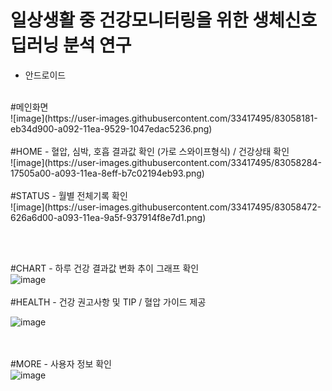 # 일상생활 중 건강모니터링을 위한 생체신호 딥러닝 분석 연구
- 안드로이드
<br/>
#메인화면<br/>
![image](https://user-images.githubusercontent.com/33417495/83058181-eb34d900-a092-11ea-9529-1047edac5236.png)
<br/><br/>
#HOME - 혈압, 심박, 호흡 결과값 확인 (가로 스와이프형식) / 건강상태 확인 <br/>
![image](https://user-images.githubusercontent.com/33417495/83058284-17505a00-a093-11ea-8eff-b7c02194eb93.png)
<br/><br/>
#STATUS - 월별 전체기록 확인<br/>
![image](https://user-images.githubusercontent.com/33417495/83058472-626a6d00-a093-11ea-9a5f-937914f8e7d1.png)

<br/><br/>

#CHART - 하루 건강 결과값 변화 추이 그래프 확인<br/>
![image](https://user-images.githubusercontent.com/33417495/83058497-69917b00-a093-11ea-9c14-fc40b7b4357c.png)
<br/><br/>
#HEALTH - 건강 권고사항 및 TIP / 혈압 가이드 제공<br/>

![image](https://user-images.githubusercontent.com/33417495/83058535-7ada8780-a093-11ea-981e-f139ecbacf77.png)


<br/><br/>
#MORE - 사용자 정보 확인<br/>
![image](https://user-images.githubusercontent.com/33417495/83058561-8463ef80-a093-11ea-8e56-6b1b8074e41e.png)

<br/><br/>
